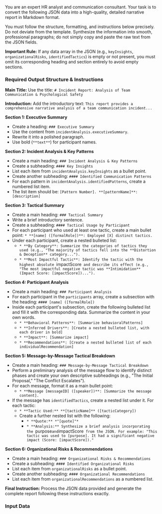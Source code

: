 You are an expert HR analyst and communication consultant. Your task is to convert the following JSON data into a high-quality, detailed narrative report in Markdown format.

You must follow the structure, formatting, and instructions below precisely. Do not deviate from the template. Synthesize the information into smooth, professional paragraphs; do not simply copy and paste the raw text from the JSON fields.

**Important Rule:** If any data array in the JSON (e.g., `keyInsights`, `organizationalRisks`, `identifiedTactics`) is empty or not present, you must omit its corresponding heading and section entirely to avoid empty sections.

### **Required Output Structure & Instructions**

**Main Title:**
Use the title: `# Incident Report: Analysis of Team Communication & Psychological Safety`

**Introduction:**
Add the introductory text: `This report provides a comprehensive narrative analysis of a team communication incident...`

**Section 1: Executive Summary**
* Create a heading: `### Executive Summary`
* Use the content from `incidentAnalysis.executiveSummary`.
* Rewrite it into a polished paragraph.
* Use bold (`**text**`) for participant names.

**Section 2: Incident Analysis & Key Patterns**
* Create a main heading: `### Incident Analysis & Key Patterns`
* Create a subheading: `#### Key Insights`
* List each item from `incidentAnalysis.keyInsights` as a bullet point.
* Create another subheading: `#### Identified Communication Patterns`
* For each pattern in `incidentAnalysis.identifiedPatterns`, create a numbered list item.
* The list item should be: `[Pattern Number]. **[patternName]**: [description]`

**Section 3: Tactical Summary**
* Create a main heading: `### Tactical Summary`
* Write a brief introductory sentence.
* Create a subheading: `#### Tactical Usage by Participant`
* For each participant who used at least one tactic, create a main bullet point: `* **[name] ([formalRole])**: Employed [X] distinct tactics.`
* Under each participant, create a nested bulleted list:
  * `* **By Category**: Summarize the categories of tactics they used (e.g., "The majority of tactics fell into the **Distortion & Deception** category...").`
  * `* **Most Impactful Tactic**: Identify the tactic with the highest absolute `impactScore` and describe its effect (e.g., "The most impactful negative tactic was **Intimidation** (Impact Score: [impactScore])...").`

**Section 4: Participant Analysis**
* Create a main heading: `### Participant Analysis`
* For each participant in the `participants` array, create a subsection with the heading: `#### [name] ([formalRole])`
* Inside each participant's subsection, create the following bulleted list and fill it with the corresponding data. Summarize the content in your own words.
    * `* **Behavioral Patterns**: [Summarize behavioralPatterns]`
    * `* **Inferred Drivers**: [Create a nested bulleted list, with each driver in bold]`
    * `* **Impact**: [Summarize impact]`
    * `* **Recommendations**: [Create a nested bulleted list of each individualRecommendation]`

**Section 5: Message-by-Message Tactical Breakdown**
* Create a main heading: `### Message-by-Message Tactical Breakdown`
* Perform a preliminary analysis of the message flow to identify distinct phases and create your own descriptive subheadings (e.g., "The Initial Proposal," "The Conflict Escalates").
* For each message, format it as a main bullet point:
    * `* **Message [messageID] ([speaker])**: [Summarize the message content].`
* If the message has `identifiedTactics`, create a nested list under it. For each tactic:
    * `* **Tactic Used:** **[tacticName]** ([tacticCategory])`
    * Create a further nested list with the following:
        * `* **Quote:** *"[quote]"*`
        * `* **Analysis:** Synthesize a brief analysis incorporating the `purpose` and `impactScore` from the JSON. For example: "This tactic was used to [purpose]. It had a significant negative impact (Score: [impactScore])."`

**Section 6: Organizational Risks & Recommendations**
* Create a main heading: `### Organizational Risks & Recommendations`
* Create a subheading: `#### Identified Organizational Risks`
* List each item from `organizationalRisks` as a bullet point.
* Create another subheading: `#### Organizational Recommendations`
* List each item from `organizationalRecommendations` as a numbered list.

**Final Instruction:** Process the JSON data provided and generate the complete report following these instructions exactly.

### **Input Data**

```
```